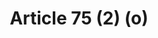---
title: "Article 75 (2) (o)"
draft: false
exceptions:
- info53n
memberstates:
- PT
score: 3
compensation:
- No compensation
remarks: |
 Retroactive effect from 22/12/2002. 
 This exception is applicable mutatis mutandis to material protected by neighbouring rights [see Article 189 (1) (f) of the CDADC].


link: "http://www.pgdlisboa.pt/leis/lei_mostra_estrutura.php?tabela=leis&artigo_id=484A0075&nid=484&nversao=&tabela=leis&so_miolo="
---